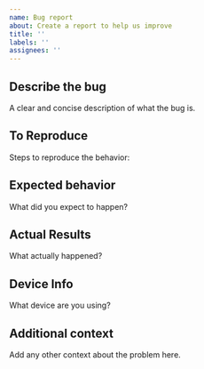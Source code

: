 ```yaml
---
name: Bug report
about: Create a report to help us improve
title: ''
labels: ''
assignees: ''
---
```


## Describe the bug<br/>
A clear and concise description of what the bug is.

## To Reproduce<br/>
Steps to reproduce the behavior:

## Expected behavior<br/>
What did you expect to happen?

## Actual Results<br/>
What actually happened?

## Device Info<br/>
What device are you using?

## Additional context<br/>
Add any other context about the problem here.

